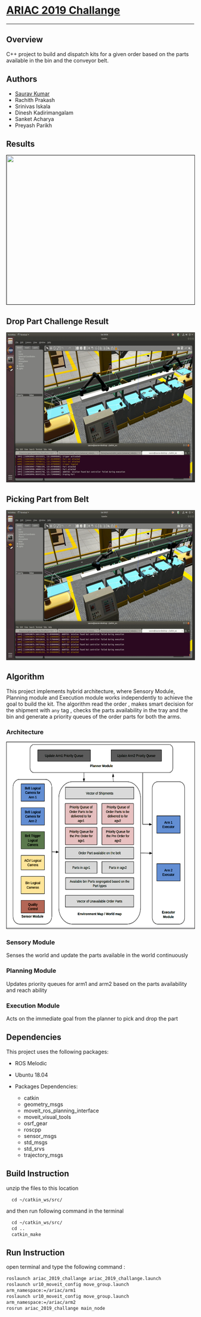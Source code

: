 # [ARIAC 2019 Challange](https://bitbucket.org/osrf/ariac/wiki/2019/Home)

--------------------------------------------------------------------------------

## Overview

C++ project to build and dispatch kits for a given order based on the parts available in the bin and the conveyor belt.
## Authors 
- [Saurav Kumar](https://www.linkedin.com/in/sauravkdeo/)
- Rachith Prakash
- Srinivas Iskala 
- Dinesh Kadirimangalam
- Sanket Acharya
- Preyash Parikh

## Results

<p align="center">
<img src="output/output.gif" width="600" height="400" border="1">
</p>

## Drop Part Challenge Result

<p align="center">
<img src="output/drop part.gif" width="600" height="400" border="1">
</p>

## Picking Part from Belt 

<p align="center">
<img src="output/part delivery.gif" width="600" height="400" border="1">
</p>

## Algorithm

 This project implements hybrid architecture, where Sensory Module, Planning module and Execution module works independently to achieve the goal to build the kit. The algorithm read the order , makes smart decision for the shipment with ```any``` tag , checks the parts availability in the tray and the bin and generate a priority queues of the order parts for both the arms.
  
### Architecture

<p align="center">
<img src="output/architecture.png" width="600" height="500" border="1">
</p>

### Sensory Module

Senses the world and update the parts available in the world continuously

### Planning Module

Updates priority queues for arm1 and arm2 based on the parts availability and reach ability

### Execution Module
Acts on the immediate goal from the planner to pick and drop the part

## Dependencies

This project uses the following packages:

- ROS Melodic

- Ubuntu 18.04

- Packages Dependencies:

  - catkin
  - geometry_msgs
  - moveit_ros_planning_interface
  - moveit_visual_tools
  - osrf_gear
  - roscpp
  - sensor_msgs
  - std_msgs
  - std_srvs
  - trajectory_msgs

## Build Instruction

unzip the files to this location

```
  cd ~/catkin_ws/src/
```

and then run following command in the terminal

```
  cd ~/catkin_ws/src/
  cd ..
  catkin_make
```

## Run Instruction

open terminal and type the following command :

```
roslaunch ariac_2019_challange ariac_2019_challange.launch
roslaunch ur10_moveit_config move_group.launch arm_namespace:=/ariac/arm1
roslaunch ur10_moveit_config move_group.launch arm_namespace:=/ariac/arm2
rosrun ariac_2019_challange main_node
```

